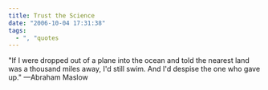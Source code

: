 ```yaml
---
title: Trust the Science
date: "2006-10-04 17:31:38"
tags:
  - ", "quotes
---
```

"If I were dropped out of a plane into the ocean and told the nearest land was a thousand miles away, I'd still swim. And I'd despise the one who gave up." —Abraham Maslow

